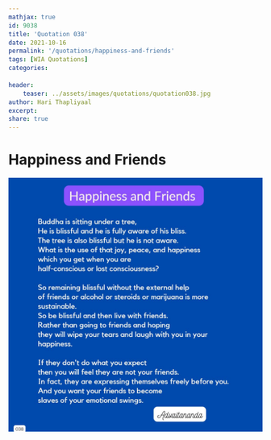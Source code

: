 ```yaml
---
mathjax: true
id: 9038
title: 'Quotation 038'
date: 2021-10-16
permalink: '/quotations/happiness-and-friends'
tags: [WIA Quotations] 
categories: 

header:
    teaser: ../assets/images/quotations/quotation038.jpg
author: Hari Thapliyaal 
excerpt:
share: true 
---
```


# Happiness and Friends

![Happiness and Friends](../assets/images/quotations/quotation038.jpg)
